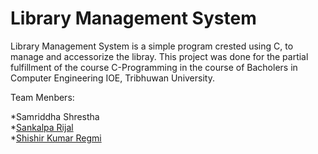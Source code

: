 # Library Management System

Library Management System is a simple program crested using C, to manage and accessorize the libray.
This project was done for the partial fulfillment of the course C-Programming in the course of Bacholers in Computer Engineering IOE, Tribhuwan University.

Team Menbers:<br>

*Samriddha Shrestha<br>
*[Sankalpa Rijal](https://github.com/rijalsankalp)<br>
*[Shishir Kumar Regmi](https://github.com/Shishirkumarregmi)<br>
